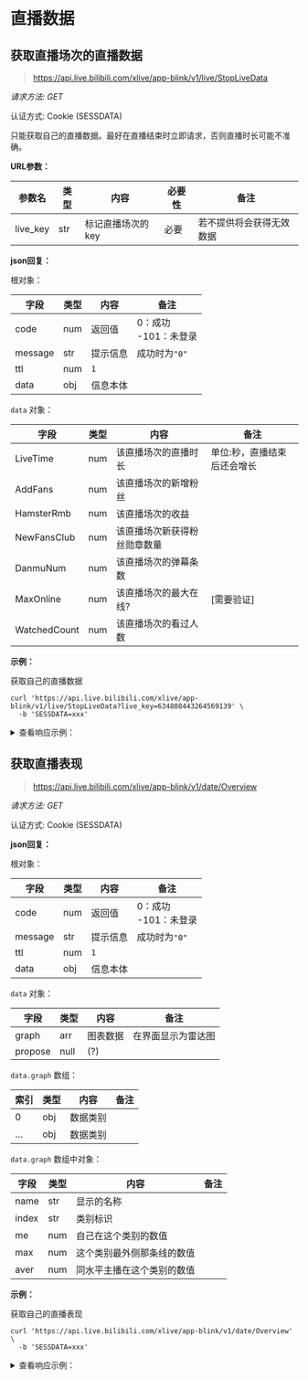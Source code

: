 # 直播数据

## 获取直播场次的直播数据

> https://api.live.bilibili.com/xlive/app-blink/v1/live/StopLiveData

*请求方法: GET*

认证方式: Cookie (SESSDATA)

只能获取自己的直播数据。最好在直播结束时立即请求，否则直播时长可能不准确。

**URL参数：**

| 参数名 | 类型 | 内容 | 必要性 | 备注 |
| ----- | --- | ---- | ----- | --- |
| live_key | str | 标记直播场次的key | 必要 | 若不提供将会获得无效数据 |

**json回复：**

根对象：

| 字段 | 类型 | 内容 | 备注 |
| --- | --- | --- | --- |
| code | num | 返回值 | 0：成功<br />-101：未登录 |
| message | str | 提示信息 | 成功时为`"0"` |
| ttl | num | `1` |  |
| data | obj | 信息本体 |  |

`data` 对象：

| 字段 | 类型 | 内容 | 备注 |
| --- | --- | --- | --- |
| LiveTime | num | 该直播场次的直播时长 | 单位:秒，直播结束后还会增长 |
| AddFans | num | 该直播场次的新增粉丝 |  |
| HamsterRmb | num | 该直播场次的收益 |  |
| NewFansClub | num | 该直播场次新获得粉丝勋章数量 |  |
| DanmuNum | num | 该直播场次的弹幕条数 |  |
| MaxOnline | num | 该直播场次的最大在线? | [需要验证] |
| WatchedCount | num | 该直播场次的看过人数 |  |

**示例：**

获取自己的直播数据

```shell
curl 'https://api.live.bilibili.com/xlive/app-blink/v1/live/StopLiveData?live_key=634808443264569139' \
  -b 'SESSDATA=xxx'
```

<details>
<summary>查看响应示例：</summary>

```json
{
  "code": 0,
  "message": "0",
  "ttl": 1,
  "data": {
    "LiveTime": 77603,
    "AddFans": 0,
    "HamsterRmb": 0,
    "NewFansClub": 0,
    "DanmuNum": 3,
    "MaxOnline": 13,
    "WatchedCount": 2
  }
}
```

</details>

## 获取直播表现

> https://api.live.bilibili.com/xlive/app-blink/v1/date/Overview

*请求方法: GET*

认证方式: Cookie (SESSDATA)

**json回复：**

根对象：

| 字段 | 类型 | 内容 | 备注 |
| --- | --- | --- | --- |
| code | num | 返回值 | 0：成功<br />-101：未登录 |
| message | str | 提示信息 | 成功时为`"0"` |
| ttl | num | `1` |  |
| data | obj | 信息本体 |  |

`data` 对象：

| 字段 | 类型 | 内容 | 备注 |
| --- | --- | --- | --- |
| graph | arr | 图表数据 | 在界面显示为雷达图 |
| propose | null | (?) |  |

`data.graph` 数组：

| 索引 | 类型 | 内容 | 备注 |
| --- | --- | --- | --- |
| 0 | obj | 数据类别 |  |
| … | obj | 数据类别 |  |

`data.graph` 数组中对象：

| 字段 | 类型 | 内容 | 备注 |
| --- | --- | --- | --- |
| name | str | 显示的名称 |  |
| index | str | 类别标识 |  |
| me | num | 自己在这个类别的数值 |  |
| max | num | 这个类别最外侧那条线的数值 |  |
| aver | num | 同水平主播在这个类别的数值 |  |

**示例：**

获取自己的直播表现

```shell
curl 'https://api.live.bilibili.com/xlive/app-blink/v1/date/Overview' \
  -b 'SESSDATA=xxx'
```

<details>
<summary>查看响应示例：</summary>

```json
{
  "code": 0,
  "message": "0",
  "ttl": 1,
  "data": {
    "graph": [
      {
        "name": "收益",
        "index": "income",
        "me": 0,
        "max": 9.27,
        "aver": 8.04
      },
      {
        "name": "累计观看",
        "index": "watchedCount",
        "me": 5.13,
        "max": 7.01,
        "aver": 6.17
      },
      {
        "name": "新增粉丝",
        "index": "fans",
        "me": 0,
        "max": 2.58,
        "aver": 0
      },
      {
        "name": "用户平均观看时长",
        "index": "watchTime",
        "me": 9.31,
        "max": 11.82,
        "aver": 10.88
      },
      {
        "name": "开播时长",
        "index": "broadcast",
        "me": 17.57,
        "max": 17.42,
        "aver": 16.6
      },
      {
        "name": "弹幕数量",
        "index": "barrage",
        "me": 7.37,
        "max": 8.02,
        "aver": 6.91
      }
    ],
    "propose": null
  }
}
```

</details>
